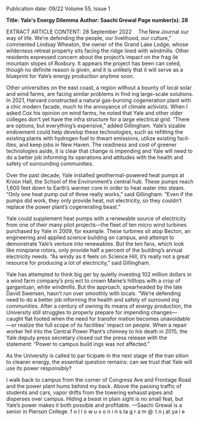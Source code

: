 Publication date: 09/22
Volume 55, Issue 1

**Title: Yale's Energy Dilemma**
**Author: Saachi Grewal**
**Page number(s): 28**

EXTRACT ARTICLE CONTENT:
28
September 2022      The New Journal
our way of life. We’re defending 
the people, our livelihood, our 
culture,” 
commented 
Lindsay 
Wheaton, the owner of the Grand 
Lake Lodge, whose wilderness 
retreat property sits facing the 
ridge lined with windmills. Other 
residents expressed concern about 
the project’s impact on the frag­
ile mountain slopes of Roxbury. It 
appears the project has been can­
celed, though no definite reason is 
given, and it is unlikely that it will 
serve as a blueprint for Yale’s energy 
production anytime soon.

Other universities on the east 
coast, a region without a bounty 
of local solar and wind farms, are 
facing similar problems in find­
ing large-scale solutions. In 2021, 
Harvard 
constructed 
a 
natural 
gas-burning cogeneration plant with 
a chic modern facade, much to the 
annoyance of climate activists. When 
I asked Cox his opinion on wind 
farms, he noted that Yale and other 
older colleges don’t yet have the infra­
structure for a large electrical grid. 
“There are options, but everything’s 
expensive,” added Gillingham. Yale’s 
sizable endowment could help develop 
these technologies, such as refitting the 
existing plants with hydrogen fuel to 
thwart emissions, utilize existing facil­
ities, and keep jobs in New Haven. 
The readiness and cost of greener 
technologies aside, it is clear that 
change is impending and Yale 
will need to do a better job informing 
its operations and attitudes with
the health and safety of surrounding 
communities.

Over the past decade, Yale 
installed geothermal-powered heat
pumps at Kroon Hall, the School 
of the Environment’s central hub. 
These pumps reach 1,600 feet 
down to Earth’s warmer core in 
order to heat water into steam. 
“Only one heat pump out of three 
really works,” said Gillingham. 
“Even if the pumps did work, they 
only provide heat, not electricity, 
so they couldn’t replace the power 
plant’s cogenerating beast.”

Yale could supplement heat 
pumps with a renewable source of 
electricity from one of their many 
pilot projects—the fleet of ten micro 
wind turbines purchased by Yale in 
2009, for example. These turbines 
sit atop Becton, an engineering and 
applied science building on campus, 
and attempt to demonstrate Yale’s 
venture into renewables. But the 
ten fans, which look like miniplane 
rotors, only provide half a percent 
of the building’s annual electricity 
needs. “As windy as it feels on Science 
Hill, it’s really not a great resource 
for producing a lot of electricity,” said 
Gillingham. 

Yale has attempted to think big­
ger by quietly investing 102 million 
dollars in a wind farm company’s proj­
ect to crown Maine’s hilltops with a 
crop of gargantuan, white windmills. 
But the approach, spearheaded by the 
late David Swensen, hasn’t run over 
smoothly with locals. “We’re defending 
need to do a better job informing 
the health and safety of surround­
ing communities. After a century 
of owning its means of energy 
production, the University still 
struggles to properly prepare for 
impending changes—caught flat­
footed when the need for transfor­
mation becomes unavoidable—or 
realize the full scope of its facilities’ 
impact on people. When a repair 
worker fell into the Central Power 
Plant’s chimney to his death in 
2015, the Yale deputy press secretary 
closed out the press release with the 
statement: “Power to campus build­
ings was not affected.”

As the University is called to par­
ticipate in the next stage of the tran­
sition to cleaner energy, the essential 
question remains: can we trust that 
Yale will use its power responsibly?

I walk back to campus from the 
corner of Congress Ave and Frontage 
Road and the power plant hums 
behind my back. Above the passing 
traffic of students and cars, vapor 
drifts from the towering exhaust pipes 
and disperses over campus. Hiding a 
beast in plain sight is no small feat, but 
Yale’s power makes it both possible 
and profitable.
—Saachi Grewal is a senior
in Pierson College.
f o l l o w u s o n  i n s ta g r a m @  t n j at ya l e